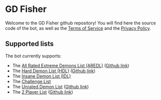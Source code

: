 # GD Fisher
Welcome to the GD Fisher github repository! You will find here the source code of the bot, as well as the [Terms of Service](terms-of-service.md) and the [Privacy Policy](privacy-policy.md).    
## Supported lists
The bot currently supports:
- The [All Rated Extreme Demons List (AREDL)](https://aredl.net) ([Github link](https://github.com/All-Rated-Extreme-Demon-List/AREDL))
- The [Hard Demon List (HDL)](https://hdl.pages.dev) ([Github link](https://github.com/Robaleg9/HardDemonList))
- The [Insane Demon List (IDL)](https://insanedemonlist.com)
- The [Challenge List](https://challengelist.gd/)
- The [Unrated Demon List](https://udl.pages.dev/) ([Github link](https://github.com/Unrated-Demon-List/unrated-demon-list))
- The [2 Player List](https://2plist.github.io/2plist/) ([Github link](https://github.com/2plist/2plist))